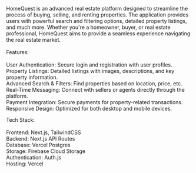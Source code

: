 HomeQuest is an advanced real estate platform designed to streamline the process of buying, selling, and renting properties. The application provides users with powerful search and filtering options, detailed property listings, and much more. Whether you're a homeowner, buyer, or real estate professional, HomeQuest aims to provide a seamless experience navigating the real estate market.\
\
Features:\
\
User Authentication: Secure login and registration with user profiles.\
Property Listings: Detailed listings with images, descriptions, and key property information.\
Advanced Search & Filters: Find properties based on location, price, etc.\
Real-Time Messaging: Connect with sellers or agents directly through the platform.\
Payment Integration: Secure payments for property-related transactions.\
Responsive Design: Optimized for both desktop and mobile devices.

Tech Stack:\
\
Frontend: Next.js, TailwindCSS\
Backend: Next.js API Routes\
Database: Vercel Postgres\
Storage: Firebase Cloud Storage\
Authentication: Auth.js\
Hosting: Vercel
